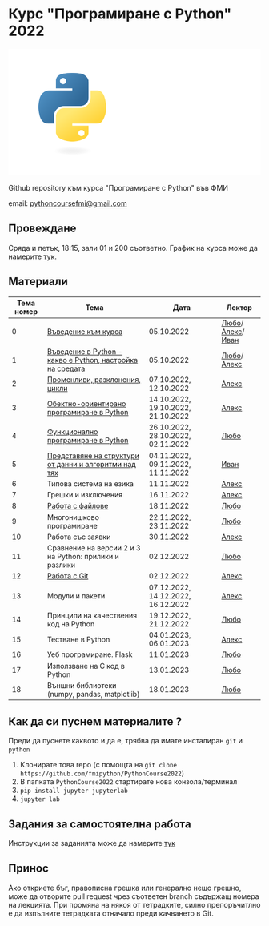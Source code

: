 # Курс "Програмиране с Python" 2022

![Logo](https://raw.githubusercontent.com/fmipython/PythonCourse2022/main/misc/logo.png)

Github repository към курса "Програмиране с Python" във ФМИ

email: pythoncoursefmi@gmail.com

## Провеждане
Сряда и петък, 18:15, зали 01 и 200 съответно. График на курса може да намерите [тук](https://docs.google.com/spreadsheets/d/1GqAl5VeszR4RQ7HVuctkEq7G7XzcbQHwUN0sGIkkfU4/edit?usp=sharing).

## Материали

| Тема номер | Тема                                                      | Дата       | Лектор     |
| ---------- | --------------------------------------------------------- | ---------- | ---------- |
| 0 | [Въведение към курса](https://github.com/fmipython/PythonCourse2022/blob/main/00%20-%20%D0%9F%D1%80%D0%BE%D0%B3%D1%80%D0%B0%D0%BC%D0%B8%D1%80%D0%B0%D0%BD%D0%B5%20%D1%81%20Python.pdf) | 05.10.2022 | [Любо](https://github.com/lyubolp)/[Алекс](https://github.com/yalishanda42)/[Иван](https://github.com/luchev) |
| 1          | [Въведение в Python - какво е Python, настройка на средата](https://github.com/fmipython/PythonCourse2022/blob/main/01%20-%20%D0%92%D1%8A%D0%B2%D0%B5%D0%B4%D0%B5%D0%BD%D0%B8%D0%B5%20%D0%B2%20Python.pdf) | 05.10.2022 | [Любо](https://github.com/lyubolp)/[Алекс](https://github.com/yalishanda42) |
| 2          | [Променливи, разклонения, цикли](https://github.com/fmipython/PythonCourse2022/tree/main/02%20-%20Variables%2C%20types%2C%20control%20flow) | 07.10.2022, 12.10.2022 | [Алекс](https://github.com/yalishanda42) |
| 3          | [Обектно-ориентирано програмиране в Python](https://github.com/fmipython/PythonCourse2022/tree/main/03%20-%20OOP)                           | 14.10.2022, 19.10.2022, 21.10.2022 | [Алекс](https://github.com/yalishanda42) |
| 4          | [Функционално програмиране в Python](https://github.com/fmipython/PythonCourse2022/tree/main/04%20-%20Functional%20Programming)             | 26.10.2022, 28.10.2022, 02.11.2022 | [Любо](https://github.com/lyubolp)  |
| 5          | [Представяне на структури от данни и алгоритми над тях](https://github.com/fmipython/PythonCourse2022/tree/main/05%20-%20Data%20Structures%20and%20Oddities)     | 04.11.2022, 09.11.2022, 11.11.2022 | [Иван](https://github.com/luchev)       |
| 6          | Типова система на езика                                   | 11.11.2022 | [Алекс](https://github.com/yalishanda42)      |
| 7          | Грешки и изключения                                       | 16.11.2022 | [Алекс](https://github.com/yalishanda42)      |
| 8          | [Работа с файлове](https://github.com/fmipython/PythonCourse2022/tree/main/08%20-%20Files) | 18.11.2022 | [Любо](https://github.com/lyubolp)       |
| 9          | Многонишково програмиране                                 | 22.11.2022, 23.11.2022 | [Любо](https://github.com/lyubolp)       |
| 10         | Работа със заявки                                         | 30.11.2022 | [Алекс](https://github.com/yalishanda42)      |
| 11         | Сравнение на версии 2 и 3 на Python: прилики и разлики    | 02.12.2022 | [Любо](https://github.com/lyubolp)       |
| 12         | [Работа с Git](https://github.com/fmipython/PythonCourse2022/tree/main/12%20-%20Git)                                              | 02.12.2022 | [Алекс](https://github.com/yalishanda42)      |
| 13         | Модули и пакети                                           | 07.12.2022, 14.12.2022, 16.12.2022 | [Алекс](https://github.com/yalishanda42)      |
| 14         | Принципи на качествения код на Python                     | 19.12.2022, 21.12.2022 | [Любо](https://github.com/lyubolp)       |
| 15         | Тестване в Python                                         | 04.01.2023, 06.01.2023 | [Алекс](https://github.com/yalishanda42)      |
| 16         | Уеб програмиране. Flask                                   | 11.01.2023 | [Любо](https://github.com/lyubolp)       |
| 17         | Използване на C код в Python                              | 13.01.2023 | [Любо](https://github.com/lyubolp)       |
| 18         | Външни библиотеки (numpy, pandas, matplotlib)             | 18.01.2023 | [Любо](https://github.com/lyubolp)       |

## Как да си пуснем материалите ?

Преди да пуснете каквото и да е, трябва да имате инсталиран `git` и `python`

1. Клонирате това repo (с помощта на `git clone https://github.com/fmipython/PythonCourse2022`)
2. В папката `PythonCourse2022` стартирате нова конзола/терминал
3. `pip install jupyter jupyterlab`
4. `jupyter lab`

## Задания за самостоятелна работа

Инструкции за заданията може да намерите [тук](https://github.com/fmipython/PythonCourse2022/blob/main/README.md)

## Принос

Ако откриете бъг, правописна грешка или генерално нещо грешно, може да отворите pull request чрез съответен branch съдържащ номера на лекцията. При промяна на някоя от тетрадките, силно препоръчитлно е да изпълните тетрадката отначало преди качването в Git.
